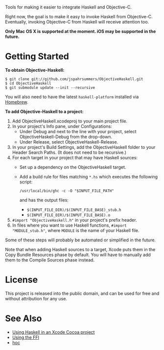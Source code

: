 Tools for making it easier to integrate Haskell and Objective-C.

Right now, the goal is to make it easy to invoke Haskell from Objective-C. Eventually, invoking Objective-C from Haskell will receive attention too.

**Only Mac OS X is supported at the moment. iOS may be supported in the future.**

# Getting Started

**To obtain Objective-Haskell:**

    $ git clone git://github.com/jspahrsummers/ObjectiveHaskell.git
    $ cd ObjectiveHaskell
    $ git submodule update --init --recursive

You will also need to have the latest `haskell-platform` installed via [Homebrew](https://github.com/mxcl/homebrew/).

**To add Objective-Haskell to a project:**

 1. Add ObjectiveHaskell.xcodeproj to your main project file.
 2. In your project's Info pane, under Configurations:
    - Under Debug and next to the line with your project, select ObjectiveHaskell-Debug from the drop-down.
    - Under Release, select ObjectiveHaskell-Release.
 3. In your project's Build Settings, add the ObjectiveHaskell folder to your Header Search Paths. (It does not need to be recursive.)
 4. For each target in your project that may have Haskell sources:
    - Set up a dependency on the ObjectiveHaskell target.
    - Add a build rule for files matching `*.hs` which executes the following
      script:
      
      `/usr/local/bin/ghc -c -O "$INPUT_FILE_PATH"`
      
      and has the output files:

        * `$(INPUT_FILE_DIR)/$(INPUT_FILE_BASE)_stub.h`
        * `$(INPUT_FILE_DIR)/$(INPUT_FILE_BASE).o`
 5. `#import "ObjectiveHaskell.h"` in your project's prefix header.
 6. In files where you want to use Haskell functions, `#import "MODULE_stub.h"`, where `MODULE` is the name of your Haskell file.

Some of these steps will probably be automated or simplified in the future.

Note that when adding Haskell sources to a target, Xcode puts them in the Copy Bundle Resources phase by default. You will have to manually add them to the Compile Sources phase instead.

# License

This project is released into the public domain, and can be used for free and without attribution for any use.

# See Also

 * [Using Haskell in an Xcode Cocoa project](http://www.haskell.org/haskellwiki/Using_Haskell_in_an_Xcode_Cocoa_project)
 * [Using the FFI](http://www.haskell.org/haskellwiki/GHC/Using_the_FFI)
 * [hoc](http://code.google.com/p/hoc/)
